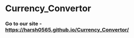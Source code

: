 #  Currency_Convertor
### Go to our site - [https://harsh0565.github.io/Currency_Convertor/ ](https://harsh0565.github.io/Currency_Convertor/)
